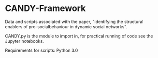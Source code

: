 # CANDY-Framework
Data and scripts associated with the paper, "Identifying the structural enablers of pro-socialbehaviour in dynamic social networks".

CANDY.py is the module to import in, for practical running of code see the Jupyter notebooks.

Requirements for scripts:
Python 3.0
